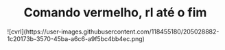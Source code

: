 <h1 align='center'> Comando vermelho, rl até o fim </h1>
![cvrl](https://user-images.githubusercontent.com/118455180/205028882-1c20173b-3570-45ba-a6c6-a9f5bc4bb4ec.png)
